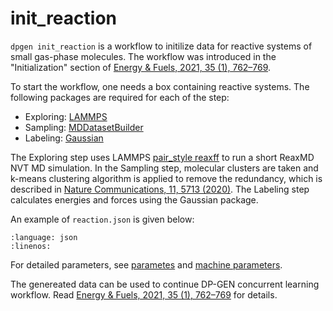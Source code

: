 # init_reaction

`dpgen init_reaction` is a workflow to initilize data for reactive systems of small gas-phase molecules. The workflow was introduced in the "Initialization" section of [Energy & Fuels, 2021, 35 (1), 762–769](https://10.1021/acs.energyfuels.0c03211).

To start the workflow, one needs a box containing reactive systems. The following packages are required for each of the step:
- Exploring: [LAMMPS](https://github.com/lammps/lammps)
- Sampling: [MDDatasetBuilder](https://github.com/tongzhugroup/mddatasetbuilder)
- Labeling: [Gaussian](https://gaussian.com/)

The Exploring step uses LAMMPS [pair_style reaxff](https://docs.lammps.org/latest/pair_reaxff.html) to run a short ReaxMD NVT MD simulation. In the Sampling step, molecular clusters are taken and k-means clustering algorithm is applied to remove the redundancy, which is described in [Nature Communications, 11, 5713 (2020)](https://doi.org/10.1038/s41467-020-19497-z). The Labeling step calculates energies and forces using the Gaussian package.

An example of `reaction.json` is given below:

```{literalinclude} ../../examples/init/reaction.json
:language: json
:linenos:
```

For detailed parameters, see [parametes](init-reaction-jdata.rst) and [machine parameters](init-reaction-mdata.rst).

The genereated data can be used to continue DP-GEN concurrent learning workflow. Read [Energy & Fuels, 2021, 35 (1), 762–769](https://10.1021/acs.energyfuels.0c03211) for details.
